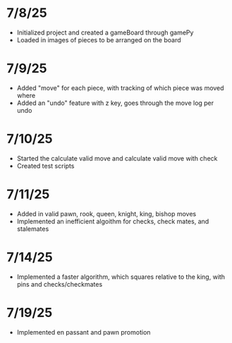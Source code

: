 # 7/8/25

- Initialized project and created a gameBoard through gamePy
- Loaded in images of pieces to be arranged on the board

# 7/9/25

- Added "move" for each piece, with tracking of which piece was moved where
- Added an "undo" feature with z key, goes through the move log per undo

# 7/10/25

- Started the calculate valid move and calculate valid move with check
- Created test scripts

# 7/11/25

- Added in valid pawn, rook, queen, knight, king, bishop moves
- Implemented an inefficient algoithm for checks, check mates, and stalemates

# 7/14/25

- Implemented a faster algorithm, which squares relative to the king, with
  pins and checks/checkmates

# 7/19/25

- Implemented en passant and pawn promotion
